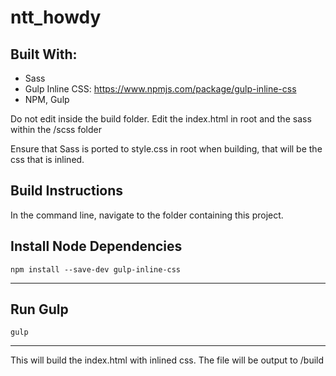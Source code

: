 # ntt_howdy


## Built With:
+ Sass
+ Gulp Inline CSS: https://www.npmjs.com/package/gulp-inline-css
+ NPM, Gulp

Do not edit inside the build folder. Edit the index.html in root and the sass within the /scss folder

Ensure that Sass is ported to style.css in root when building, that will be the css that is inlined.

## Build Instructions
In the command line, navigate to the folder containing this project.

Install Node Dependencies
---
    npm install --save-dev gulp-inline-css
---

Run Gulp
---
    gulp
---

 This will build the index.html with inlined css. The file will be output to /build